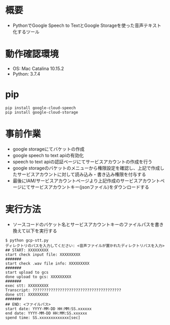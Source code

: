 # 概要
- PythonでGoogle Speech to TextとGoogle Storageを使った音声テキスト化するツール

# 動作確認環境
- OS: Mac Catalina 10.15.2
- Python: 3.7.4

# pip

```
pip install google-cloud-speech
pip install google-cloud-storage
```

# 事前作業
- google storageにてバケットの作成
- google speech to text apiの有効化
- speech to text apiの認証ページにてサービスアカウントの作成を行う
- google storageのバケットのメニューから権限設定を確認し、上記で作成したサービスアカウントに対して読み込み・書き込み権限を付与する
- 最後にIAM/サービスアカウントページより上記作成のサービスアカウントページにてサービスアカウントキー(jsonファイル)をダウンロードする

# 実行方法
- ソースコードのバケット名とサービスアカウントキーのファイルパスを書き換えて以下を実行する

```
$ python gcp-stt.py 
ディレクトリのパスを入力してください: <音声ファイルが置かれたディレクトリパスを入力>
## START: XXXXXXXXX
start check input file: XXXXXXXXX
#######
start check .wav file info: XXXXXXXXX
#######
start upload to gcs
done upload to gcs: XXXXXXXXX
#######
exec stt: XXXXXXXXX
Transcript: ???????????????????????????????????????
done stt: XXXXXXXXX
#######
## END: <ファイルパス>
start date: YYYY-MM-DD HH:MM:SS.xxxxxx
end date: YYYY-MM-DD HH:MM:SS.xxxxxx
spend time: SS.xxxxxxxxxxxxx[sec]
```
